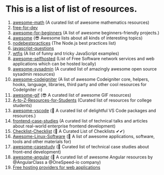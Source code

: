 # This is a list of list of resources.
1. [awesome-math](https://github.com/rossant/awesome-math) (A curated list of awesome mathematics resources)
2. [free-for-dev](https://github.com/ripienaar/free-for-dev)
3. [awesome-for-beginners](https://github.com/MunGell/awesome-for-beginners) (A list of awesome beginners-friendly projects.)
4. [awesome](https://github.com/sindresorhus/awesome) (😎 Awesome lists about all kinds of interesting topics)
5. [nodebestpractices](https://github.com/goldbergyoni/nodebestpractices) (The Node.js best practices list)
6. [javascript-questions](https://github.com/lydiahallie/javascript-questions)
7. [wtfjs](https://github.com/denysdovhan/wtfjs) (A list of funny and tricky JavaScript examples)
8. [awesome-selfhosted](https://github.com/picwellwisher12pk/awesome-selfhosted) (List of Free Software network services and web applications which can be hosted locally)
9. [awesome-sysadmin](https://github.com/picwellwisher12pk/awesome-sysadmin) (A curated list of amazingly awesome open source sysadmin resources)
10. [awesome-codeigniter](https://github.com/codeigniter-id/awesome-codeigniter) (A list of awesome Codeigniter core, helpers, hooks, language, libraries, third party and other cool resources for CodeIgniter 🔥)
11. [awesome-gif](https://github.com/davisonio/awesome-gif) (😎 A curated list of awesome GIF resources)
12. [A-to-Z-Resources-for-Students](https://github.com/dipakkr/A-to-Z-Resources-for-Students) (Curated list of resources for college students)
13. [awesome-vscode](https://github.com/viatsko/awesome-vscode) (🎨 A curated list of delightful VS Code packages and resources.)
14. [frontend-case-studies](https://github.com/andrew--r/frontend-case-studies) (A curated list of technical talks and articles about real-world enterprise frontend development)
15. [Checklist-Checklist](https://github.com/huyingjie/Checklist-Checklist) (🌈 A Curated List of Checklists ✔︎✔︎)
16. [Awesome-Linux-Software](https://github.com/luong-komorebi/Awesome-Linux-Software) (🐧 A list of awesome applications, software, tools and other materials for)
17. [awesome-casestudy](https://github.com/luruke/awesome-casestudy) (📕 Curated list of technical case studies about front-end development)
18. [awesome-angular](https://github.com/PatrickJS/awesome-angular) (📄 A curated list of awesome Angular resources by @AngularClass a @OneSpeed-io company)
19. [Free hosting providers for web applications](https://gist.github.com/picwellwisher12pk/80bc71b7719b2c06115b84c052ffd6b7) 